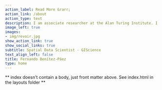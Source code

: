 ```yaml
---
action_label: Read More &rarr;
action_link: /about
action_type: text
description: I am associate researcher at the Alan Turing Institute. I work mostly with spatial data from vector or raster format.
image_left: true
images:
- img/revoir.jpg
show_action_link: true
show_social_links: true
subtitle: Spatial Data Scientist - GIScience 
text_align_left: false
title: Fernando Benítez-Páez
type: home
---
```


** index doesn't contain a body, just front matter above.
See index.html in the layouts folder **
